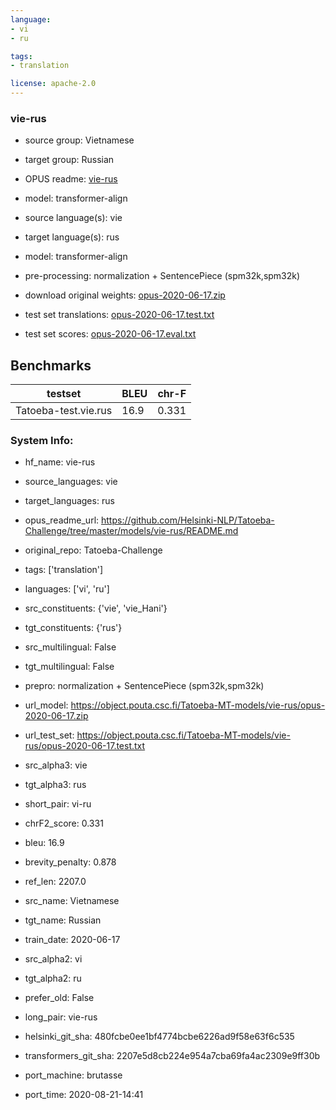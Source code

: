 ```yaml
---
language: 
- vi
- ru

tags:
- translation

license: apache-2.0
---
```


### vie-rus

* source group: Vietnamese 
* target group: Russian 
*  OPUS readme: [vie-rus](https://github.com/Helsinki-NLP/Tatoeba-Challenge/tree/master/models/vie-rus/README.md)

*  model: transformer-align
* source language(s): vie
* target language(s): rus
* model: transformer-align
* pre-processing: normalization + SentencePiece (spm32k,spm32k)
* download original weights: [opus-2020-06-17.zip](https://object.pouta.csc.fi/Tatoeba-MT-models/vie-rus/opus-2020-06-17.zip)
* test set translations: [opus-2020-06-17.test.txt](https://object.pouta.csc.fi/Tatoeba-MT-models/vie-rus/opus-2020-06-17.test.txt)
* test set scores: [opus-2020-06-17.eval.txt](https://object.pouta.csc.fi/Tatoeba-MT-models/vie-rus/opus-2020-06-17.eval.txt)

## Benchmarks

| testset               | BLEU  | chr-F |
|-----------------------|-------|-------|
| Tatoeba-test.vie.rus 	| 16.9 	| 0.331 |


### System Info: 
- hf_name: vie-rus

- source_languages: vie

- target_languages: rus

- opus_readme_url: https://github.com/Helsinki-NLP/Tatoeba-Challenge/tree/master/models/vie-rus/README.md

- original_repo: Tatoeba-Challenge

- tags: ['translation']

- languages: ['vi', 'ru']

- src_constituents: {'vie', 'vie_Hani'}

- tgt_constituents: {'rus'}

- src_multilingual: False

- tgt_multilingual: False

- prepro:  normalization + SentencePiece (spm32k,spm32k)

- url_model: https://object.pouta.csc.fi/Tatoeba-MT-models/vie-rus/opus-2020-06-17.zip

- url_test_set: https://object.pouta.csc.fi/Tatoeba-MT-models/vie-rus/opus-2020-06-17.test.txt

- src_alpha3: vie

- tgt_alpha3: rus

- short_pair: vi-ru

- chrF2_score: 0.331

- bleu: 16.9

- brevity_penalty: 0.878

- ref_len: 2207.0

- src_name: Vietnamese

- tgt_name: Russian

- train_date: 2020-06-17

- src_alpha2: vi

- tgt_alpha2: ru

- prefer_old: False

- long_pair: vie-rus

- helsinki_git_sha: 480fcbe0ee1bf4774bcbe6226ad9f58e63f6c535

- transformers_git_sha: 2207e5d8cb224e954a7cba69fa4ac2309e9ff30b

- port_machine: brutasse

- port_time: 2020-08-21-14:41